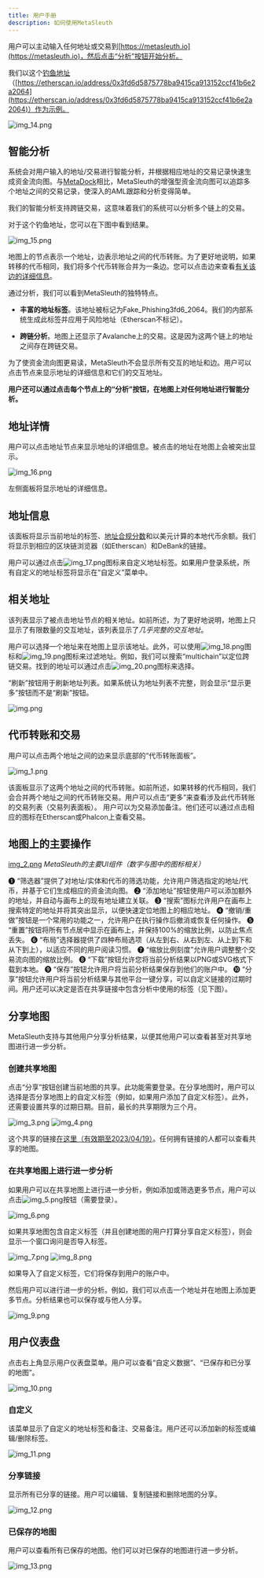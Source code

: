 ```yaml
---
title: 用户手册
description: 如何使用MetaSleuth
---
```


用户可以主动输入任何地址或交易到[https://metasleuth.io](https://metasleuth.io)，然后点击“分析”按钮开始分析。

我们以这个[钓鱼地址](https://metasleuth.io/result/eth/0x3fd6d5875778bA9415CA913152CcF41b6E2a2064)（[https://etherscan.io/address/0x3fd6d5875778ba9415ca913152ccf41b6e2a2064](https://etherscan.io/address/0x3fd6d5875778ba9415ca913152ccf41b6e2a2064)）作为示例。

![img_14.png](images/img_14.png)

## 智能分析

系统会对用户输入的地址/交易进行智能分析，并根据相应地址的交易记录快速生成资金流向图。与[MetaDock](https://docs.metasleuth.io/user-manual)相比，MetaSleuth的增强型资金流向图可以追踪多个地址之间的交易记录，使深入的AML跟踪和分析变得简单。

我们的智能分析支持跨链交易，这意味着我们的系统可以分析多个链上的交易。

对于这个钓鱼地址，您可以在下图中看到结果。

![img_15.png](images/img_15.png)

地图上的节点表示一个地址，边表示地址之间的代币转账。为了更好地说明，如果转移的代币相同，我们将多个代币转账合并为一条边。您可以点击边来查看[有关该边的详细信息](https://docs.metasleuth.io/user-manual#token-transfers-and-transactions)。

通过分析，我们可以看到MetaSleuth的独特特点。

- **丰富的地址标签**。该地址被标记为Fake_Phishing3fd6_2064。我们的内部系统生成此标签并应用于风险地址（Etherscan不标记）。

- **跨链分析**。地图上还显示了Avalanche上的交易。这是因为这两个链上的地址之间存在跨链交易。

为了使资金流向图更易读，MetaSleuth不会显示所有交互的地址和边。用户可以点击节点来显示地址的详细信息和它们的交互地址。

**用户还可以通过点击每个节点上的“分析”按钮，在地图上对任何地址进行智能分析。**

## 地址详情

用户可以点击地址节点来显示地址的详细信息。被点击的地址在地图上会被突出显示。

![img_16.png](images/img_16.png)

左侧面板将显示地址的详细信息。

## 地址信息

该面板将显示当前地址的标签、[地址合规分数](https://docs.metasleuth.io/user-manual)和以美元计算的本地代币余额。我们将显示到相应的区块链浏览器（如Etherscan）和DeBank的链接。

用户可以通过点击![img_17.png](images/img_17.png)图标来自定义地址标签。如果用户登录系统，所有自定义的地址标签将显示在“自定义”菜单中。

## 相关地址

该列表显示了被点击地址节点的相关地址。如前所述，为了更好地说明，地图上只显示了有限数量的交互地址，该列表显示了*几乎完整的交互地址*。

用户可以选择一个地址来在地图上显示该地址。此外，可以使用![img_18.png](images/img_18.png)图标和![img_19.png](images/img_19.png)图标来过滤地址。例如，我们可以搜索“multichain”以定位跨链交易。找到的地址可以通过点击![img_20.png](images/img_20.png)图标来选择。

“刷新”按钮用于刷新地址列表。如果系统认为地址列表不完整，则会显示“显示更多”按钮而不是“刷新”按钮。

![img.png](images/img.png)

## 代币转账和交易

用户可以点击两个地址之间的边来显示底部的“代币转账面板”。

![img_1.png](images/img_1.png)

该面板显示了这两个地址之间的代币转账。如前所述，如果转移的代币相同，我们会合并两个地址之间的代币转账交易。用户可以点击“更多”来查看涉及此代币转账的交易列表（交易列表面板）。
用户可以为交易添加备注。他们还可以通过点击相应的图标在Etherscan或Phalcon上查看交易。

## 地图上的主要操作

[img_2.png](images/img_2.png)
*MetaSleuth的主要UI组件（数字与图中的图标相关）*

❶ “筛选器”提供了对地址/实体和代币的筛选功能，允许用户筛选指定的地址/代币，并基于它们生成相应的资金流向图。
❷ “添加地址”按钮使用户可以添加额外的地址，并自动与画布上的现有地址建立关联。
❸ “搜索”图标允许用户在画布上搜索特定的地址并将其突出显示，以便快速定位地图上的相应地址。
❹ “撤销/重做”按钮是一个常用的功能之一，允许用户在执行操作后撤消或恢复任何操作。
❺ “重置”按钮将所有节点居中显示在画布上，并保持100%的缩放比例，以防止焦点丢失。
❻ “布局”选择器提供了四种布局选项（从左到右、从右到左、从上到下和从下到上），以适应不同的用户阅读习惯。
❼ “缩放比例刻度”允许用户调整整个交易流向图的缩放比例。
❽ “下载”按钮允许您将当前分析结果以PNG或SVG格式下载到本地。
❾ “保存”按钮允许用户将当前分析结果保存到他们的账户中。
❿ “分享”按钮允许用户将当前分析结果与其他平台一键分享，可以自定义链接的过期时间。用户还可以决定是否在共享链接中包含分析中使用的标签（见下图）。

## 分享地图

MetaSleuth支持与其他用户分享分析结果，以便其他用户可以查看甚至对共享地图进行进一步分析。

### 创建共享地图

点击“分享”按钮创建当前地图的共享。此功能需要登录。在分享地图时，用户可以选择是否分享地图上的自定义标签（例如，如果用户添加了自定义标签）。此外，还需要设置共享的过期日期。目前，最长的共享期限为三个月。

![img_3.png](images/img_3.png)
![img_4.png](images/img_4.png)

这个共享的链接[在这里（有效期至2023/04/19）](https://metasleuth.io/result/eth/0x3fd6d5875778bA9415CA913152CcF41b6E2a2064?source=7ab390ee-4f9d-4162-a26b-525b3cbc703b)。任何拥有链接的人都可以查看共享的地图。

### 在共享地图上进行进一步分析

如果用户可以在共享地图上进行进一步分析，例如添加或筛选更多节点，用户可以点击![img_5.png](images/img_5.png)按钮（需要登录）。

![img_6.png](images/img_6.png)

如果共享地图包含自定义标签（并且创建地图的用户打算分享自定义标签），则会显示一个窗口询问是否导入标签。

![img_7.png](images/img_7.png)
![img_8.png](images/img_8.png)

如果导入了自定义标签，它们将保存到用户的账户中。

然后用户可以进行进一步的分析。例如，我们可以点击一个地址并在地图上添加更多节点。分析结果也可以保存或与他人分享。

![img_9.png](images/img_9.png)

## 用户仪表盘

点击右上角显示用户仪表盘菜单。用户可以查看“自定义数据”、“已保存和已分享的地图”。

![img_10.png](images/img_10.png)

### 自定义

该菜单显示了自定义的地址标签和备注、交易备注。用户还可以添加新的标签或编辑/删除标签。

![img_11.png](images/img_11.png)

### 分享链接

显示所有已分享的链接。用户可以编辑、复制链接和删除地图的分享。

![img_12.png](images/img_12.png)

### 已保存的地图

用户可以查看所有已保存的地图。他们可以对已保存的地图进行进一步分析。

![img_13.png](images/img_13.png)

